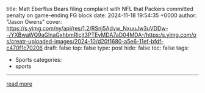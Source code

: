 title: Matt Eberflus Bears filing complaint with NFL that Packers committed penalty on game-ending FG block
date: 2024-11-18 19:54:35 +0000
author: "Jason Owens"
cover: https://s.yimg.com/ny/api/res/1.2/RSnj5Advw_NxuuJw3uVDDw--/YXBwaWQ9aGlnaGxhbmRlcjt3PTEyMDA7aD04MDA-/https:/s.yimg.com/os/creatr-uploaded-images/2024-10/d20f1680-a5e6-11ef-bfdf-c470f1c70206
draft: false
top: false
type: post
hide: false
toc: false
tags:
  - Sports
categories:
  - sports
---



[read more](https://sports.yahoo.com/matt-eberflus-bears-filing-complaint-with-nfl-that-packers-committed-penalty-on-game-ending-fg-block-195434768.html)
